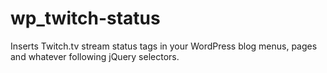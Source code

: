 wp_twitch-status
================

Inserts Twitch.tv stream status tags in your WordPress blog menus, pages and whatever following jQuery selectors.
